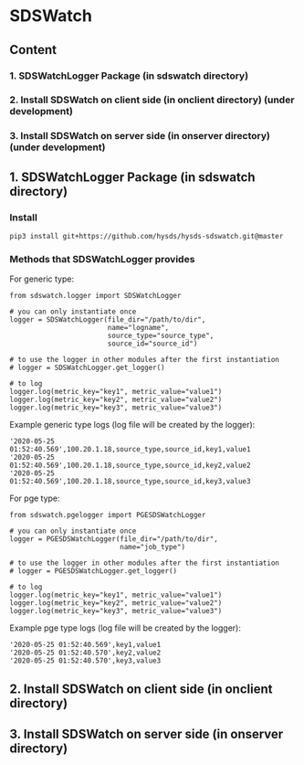 # SDSWatch

## Content
### 1. SDSWatchLogger Package (in sdswatch directory)
### 2. Install SDSWatch on client side (in onclient directory) (under development)
### 3. Install SDSWatch on server side (in onserver directory) (under development)


## 1. SDSWatchLogger Package (in sdswatch directory)

### Install
```
pip3 install git+https://github.com/hysds/hysds-sdswatch.git@master
```

### Methods that SDSWatchLogger provides
For generic type:
```
from sdswatch.logger import SDSWatchLogger

# you can only instantiate once
logger = SDSWatchLogger(file_dir="/path/to/dir", 
                        name="logname", 
                        source_type="source_type", 
                        source_id="source_id")

# to use the logger in other modules after the first instantiation
# logger = SDSWatchLogger.get_logger()

# to log 
logger.log(metric_key="key1", metric_value="value1")
logger.log(metric_key="key2", metric_value="value2")
logger.log(metric_key="key3", metric_value="value3")

```
Example generic type logs (log file will be created by the logger):
```
'2020-05-25 01:52:40.569',100.20.1.18,source_type,source_id,key1,value1
'2020-05-25 01:52:40.569',100.20.1.18,source_type,source_id,key2,value2
'2020-05-25 01:52:40.569',100.20.1.18,source_type,source_id,key3,value3
```
For pge type:
```
from sdswatch.pgelogger import PGESDSWatchLogger

# you can only instantiate once
logger = PGESDSWatchLogger(file_dir="/path/to/dir", 
                           name="job_type")

# to use the logger in other modules after the first instantiation
# logger = PGESDSWatchLogger.get_logger()

# to log
logger.log(metric_key="key1", metric_value="value1")
logger.log(metric_key="key2", metric_value="value2")
logger.log(metric_key="key3", metric_value="value3")
```
Example pge type logs (log file will be created by the logger):
```
'2020-05-25 01:52:40.569',key1,value1
'2020-05-25 01:52:40.570',key2,value2
'2020-05-25 01:52:40.570',key3,value3
```
## 2. Install SDSWatch on client side (in onclient directory)
## 3. Install SDSWatch on server side (in onserver directory)
